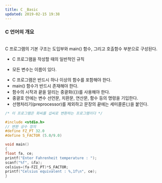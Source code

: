 ```yaml
---
title: C _Basic
updated: 2019-02-15 19:38
---
```


### C 언어의 개요
<br>
C 프로그램의 기본 구조는 도입부와 main() 함수, 그리고 호출함수 부분으로 구성된다.

* C 프로그램을 작성할 때의 일반적인 규칙
- 모든 변수는 이름이 있다.
+ C 프로그램은 반드시 하나 이상의 함수를 포함해야 한다.
+ main() 함수가 반드시 존재해야 한다.
+ 함수의 시작과 끝을 알리는 중괄화({})를 사용해야 한다.
+ 중괄호 안에는 변수 선언문, 치환문, 연산문, 함수 등의 명령을 기입한다.
+ 선행처리기(preprocessor)를 제외하고 문장의 끝에는 세미콜론(;)을 붙인다.

```c
/* 이 프로그램은 화씨를 섭씨로 변환하는 프로그램이다 */

#include <stdio.h>
// 변환 상수 정의
#define FZ_PT 32.0
#define S_FACTOR (5.0/9.0)

void main()
{
float fa, ce;
printf("Enter Fahrenheit temperature : ");
scanf("%f", &fa);
celsius=(fa-FZI_PT)*S_FACTOR;
printf("Celsius equivalent : %,1f\n", ce);
}
```


